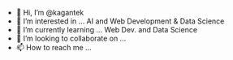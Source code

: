 - 👋 Hi, I’m @kagantek
- 👀 I’m interested in ... AI and Web Development & Data Science
- 🌱 I’m currently learning ... Web Dev. and Data Science 
- 💞️ I’m looking to collaborate on ...
- 📫 How to reach me ...

<!---
kagantek/kagantek is a ✨ special ✨ repository because its `README.md` (this file) appears on your GitHub profile.
You can click the Preview link to take a look at your changes.
--->

